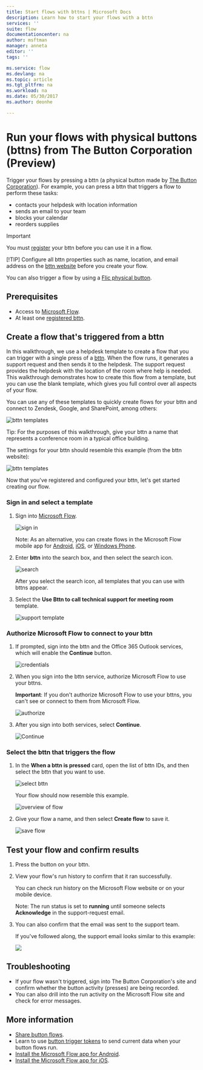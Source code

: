 ```yaml
---
title: Start flows with bttns | Microsoft Docs
description: Learn how to start your flows with a bttn
services: ''
suite: flow
documentationcenter: na
author: msftman
manager: anneta
editor: ''
tags: ''

ms.service: flow
ms.devlang: na
ms.topic: article
ms.tgt_pltfrm: na
ms.workload: na
ms.date: 05/30/2017
ms.author: deonhe

---
```

# Run your flows with physical buttons (bttns) from The Button Corporation (Preview)
Trigger your flows by pressing a bttn (a physical button made by [The Button Corporation](https://my.bt.tn/)). For example, you can press a bttn that triggers a flow to perform these tasks:

* contacts your helpdesk with location information
* sends an email to your team
* blocks your calendar
* reorders supplies

> [!IMPORTANT]
> You must [register](https://my.bt.tn/) your bttn before you can use it in a flow.
> 
> [!TIP]
> Configure all bttn properties such as name, location, and email address on the [bttn website](https://my.bt.tn/) before you create your flow.
> 
> 

You can also trigger a flow by using a [Flic physical button](flic-button-flows.md).

## Prerequisites
* Access to [Microsoft Flow](https://flow.microsoft.com).
* At least one [registered bttn](https://my.bt.tn/).

## Create a flow that's triggered from a bttn
In this walkthrough, we use a helpdesk template to create a flow that you can trigger with a single press of a [bttn](https://my.bt.tn/). When the flow runs, it generates a support request and then sends it to the helpdesk. The support request provides the helpdesk with the location of the room where help is needed. This walkthrough demonstrates how to create this flow from a template, but you can use the blank template, which gives you full control over all aspects of your flow.

You can use any of these templates to quickly create flows for your bttn and connect to Zendesk, Google, and SharePoint, among others:

![bttn templates](./media/bttn-button-flows/bttn-templates.png)

Tip: For the purposes of this walkthrough, give your bttn a name that represents a conference room in a typical office building.

The settings for your bttn should resemble this example (from the bttn website):

![bttn templates](./media/bttn-button-flows/bttn-config.png)

Now that you've registered and configured your bttn, let's get started creating our flow.

### Sign in and select a template
1. Sign into [Microsoft Flow](https://flow.microsoft.com).
   
    ![sign in](./media/bttn-button-flows/sign-into-flow.png)
   
    Note: As an alternative, you can create flows in the Microsoft Flow mobile app for [Android](https://aka.ms/flowmobiledocsandroid), [iOS](https://aka.ms/flowmobiledocsios), or [Windows Phone](https://aka.ms/flowmobilewindows).
2. Enter **bttn** into the search box, and then select the search icon.
   
    ![search](./media/bttn-button-flows/bttn-search-template.png)
   
    After you select the search icon, all templates that you can use with bttns appear.
3. Select the **Use Bttn to call technical support for meeting room** template.
   
    ![support template](./media/bttn-button-flows/bttn-select-template.png)

### Authorize Microsoft Flow to connect to your bttn
1. If prompted, sign into the bttn and the Office 365 Outlook services, which will enable the **Continue** button.
   
    ![credentials](./media/bttn-button-flows/bttn-provide-credentials.png)
2. When you sign into the bttn service, authorize Microsoft Flow to use your bttns.
   
    **Important**: If you don't authorize Microsoft Flow to use your bttns, you can't see or connect to them from Microsoft Flow.
   
    ![authorize](./media/bttn-button-flows/authorize-bttn.png)
3. After you sign into both services, select **Continue**.
   
    ![Continue](./media/bttn-button-flows/continue.png)

### Select the bttn that triggers the flow
1. In the **When a bttn is pressed** card, open the list of bttn IDs, and then select the bttn that you want to use.
   
    ![select bttn](./media/bttn-button-flows/bttn-id.png)
   
    Your flow should now resemble this example.
   
    ![overview of flow](./media/bttn-button-flows/bttn-done.png)
2. Give your flow a name, and then select **Create flow** to save it.
   
    ![save flow](./media/bttn-button-flows/save.png)

## Test your flow and confirm results
1. Press the button on your bttn.
2. View your flow's run history to confirm that it ran successfully.
   
    You can check run history on the Microsoft Flow website or on your mobile device.
   
    Note: The run status is set to **running** until someone selects **Acknowledge** in the support-request email.
3. You can also confirm that the email was sent to the support team.
   
    If you've followed along, the support email looks similar to this example:
   
    ![](./media/bttn-button-flows/support-request-email.png)

## Troubleshooting
* If your flow wasn't triggered, sign into The Button Corporation's site and confirm whether the button activity (presses) are being recorded.
* You can also drill into the run activity on the Microsoft Flow site and check for error messages.

## More information
* [Share button flows](share-buttons.md).
* Learn to use [button trigger tokens](introduction-to-button-trigger-tokens.md) to send current data when your button flows run.
* [Install the Microsoft Flow app for Android](https://aka.ms/flowmobiledocsandroid).
* [Install the Microsoft Flow app for iOS](https://aka.ms/flowmobiledocsios).

